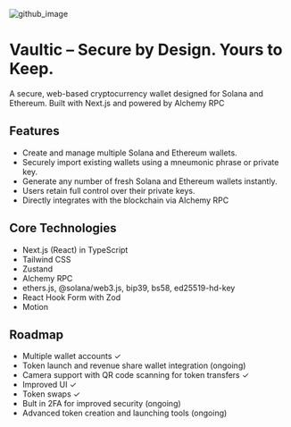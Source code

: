 
![github_image](https://github.com/user-attachments/assets/9d09cc4d-2b3e-4f25-842c-cbabb4a5cea9)


# Vaultic – Secure by Design. Yours to Keep.


A secure, web-based cryptocurrency wallet designed for Solana and Ethereum. Built with Next.js and powered by Alchemy RPC


## Features

- Create and manage multiple Solana and Ethereum wallets.
- Securely import existing wallets using a mneumonic phrase or private key.
- Generate any number of fresh Solana and Ethereum wallets instantly.
- Users retain full control over their private keys.
- Directly integrates with the blockchain via Alchemy RPC


## Core Technologies

- Next.js (React) in TypeScript
- Tailwind CSS
- Zustand
- Alchemy RPC
- ethers.js, @solana/web3.js, bip39, bs58, ed25519-hd-key
- React Hook Form with Zod
- Motion

## Roadmap

- Multiple wallet accounts ✓
- Token launch and revenue share wallet integration (ongoing)
- Camera support with QR code scanning for token transfers ✓
- Improved UI ✓
- Token swaps ✓
- Bult in 2FA for improved security (ongoing)
- Advanced token creation and launching tools (ongoing)
